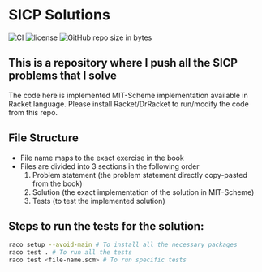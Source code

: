 SICP Solutions
==============

![CI](https://github.com/tanayseven/sicp-solutions/workflows/CI/badge.svg)
![license](https://img.shields.io/github/license/tanayseven/sicp-solutions.svg)
![GitHub repo size in bytes](https://img.shields.io/github/repo-size/tanayseven/sicp-solutions.svg)

This is a repository where I push all the SICP problems that I solve
--------------------------------------------------------------------

The code here is implemented MIT-Scheme implementation available in Racket language. 
Please install Racket/DrRacket to run/modify the code from this repo.

File Structure
--------------
- File name maps to the exact exercise in the book
- Files are divided into 3 sections in the following order
  1. Problem statement (the problem statement directly copy-pasted from the book)
  2. Solution (the exact implementation of the solution in MIT-Scheme)
  3. Tests (to test the implemented solution)

Steps to run the tests for the solution:
----------------------------------------
```bash
raco setup --avoid-main # To install all the necessary packages
raco test . # To run all the tests
raco test <file-name.scm> # To run specific tests
```

